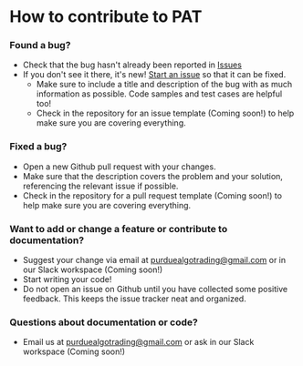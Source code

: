 # How to contribute to PAT
### Found a bug?
- Check that the bug hasn't already been reported in [Issues](https://github.com/harrinp/PAT/issues)
- If you don't see it there, it's new! [Start an issue](https://github.com/harrinp/PAT/issues/new) so that it can be fixed.
  - Make sure to include a title and description of the bug with as much information as possible. Code samples and test cases are helpful too!
  - Check in the repository for an issue template (Coming soon!) to help make sure you are covering everything.

### Fixed a bug?
- Open a new Github pull request with your changes.
- Make sure that the description covers the problem and your solution, referencing the relevant issue if possible.
- Check in the repository for a pull request template (Coming soon!) to help make sure you are covering everything.

### Want to add or change a feature or contribute to documentation?
- Suggest your change via email at purduealgotrading@gmail.com or in our Slack workspace (Coming soon!)
- Start writing your code!
- Do not open an issue on Github until you have collected some positive feedback. This keeps the issue tracker neat and organized.

### Questions about documentation or code?
- Email us at purduealgotrading@gmail.com or ask in our Slack workspace (Coming soon!)
